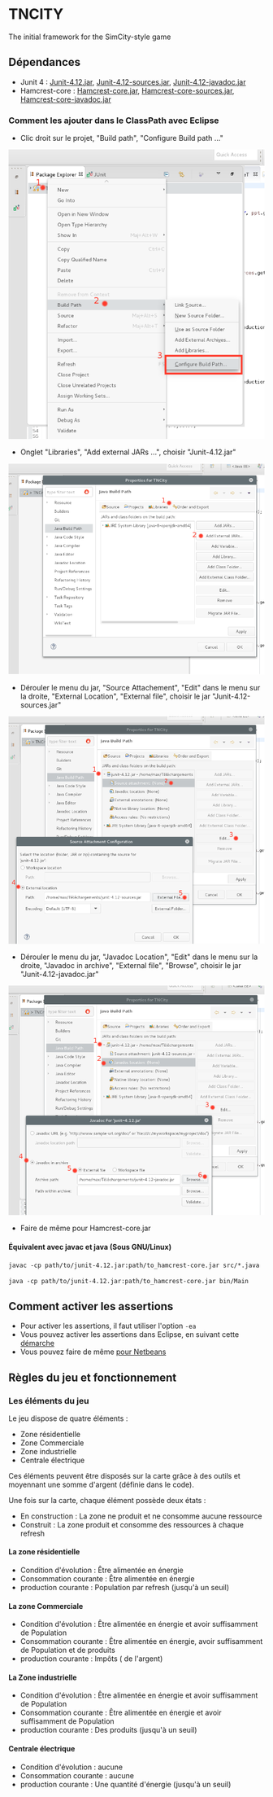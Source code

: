 # TNCITY
The initial framework for the SimCity-style game

## Dépendances

* Junit 4 : [Junit-4.12.jar](https://github.com/junit-team/junit4/releases/download/r4.12/junit-4.12.jar), [Junit-4.12-sources.jar](https://github.com/junit-team/junit4/releases/download/r4.12/junit-4.12-sources.jar), [Junit-4.12-javadoc.jar](https://github.com/junit-team/junit4/releases/download/r4.12/junit-4.12-javadoc.jar)
* Hamcrest-core : [Hamcrest-core.jar](https://search.maven.org/remotecontent?filepath=org/hamcrest/hamcrest-core/1.3/hamcrest-core-1.3.jar), [Hamcrest-core-sources.jar](https://search.maven.org/remotecontent?filepath=org/hamcrest/hamcrest-core/1.3/hamcrest-core-1.3-sources.jar), [Hamcrest-core-javadoc.jar](https://search.maven.org/remotecontent?filepath=org/hamcrest/hamcrest-core/1.3/hamcrest-core-1.3-javadoc.jar)

### Comment les ajouter dans le ClassPath avec Eclipse

* Clic droit sur le projet, "Build path", "Configure Build path ..."

![Build Path](tuto_jar/build_path.png?raw=true)

* Onglet "Libraries", "Add external JARs ...", choisir "Junit-4.12.jar"

![Libraries](tuto_jar/libraries.png?raw=true)

* Dérouler le menu du jar, "Source Attachement", "Edit" dans le menu sur la droite, "External Location", "External file", choisir le jar "Junit-4.12-sources.jar"

![Edit Sources](tuto_jar/edit_source.png?raw=true)

* Dérouler le menu du jar, "Javadoc Location", "Edit" dans le menu sur la droite, "Javadoc in archive", "External file", "Browse", choisir le jar "Junit-4.12-javadoc.jar"

![Edit Javadoc](tuto_jar/edit_javadoc.png?raw=true)

* Faire de même pour Hamcrest-core.jar

#### Équivalent avec javac et java (Sous GNU/Linux)

`javac -cp path/to/junit-4.12.jar:path/to_hamcrest-core.jar src/*.java`

`java -cp path/to/junit-4.12.jar:path/to_hamcrest-core.jar bin/Main`

## Comment activer les assertions

* Pour activer les assertions, il faut utiliser l'option ```-ea```
* Vous pouvez activer les assertions dans Eclipse, en suivant cette [démarche](http://stackoverflow.com/questions/5509082/eclipse-enable-assertions)
* Vous pouvez faire de même [pour Netbeans](http://stackoverflow.com/questions/11686166/enable-assert-during-runtime-in-netbeans)

## Règles du jeu et fonctionnement

### Les éléments du jeu

Le jeu dispose de quatre éléments :
* Zone résidentielle
* Zone Commerciale
* Zone industrielle
* Centrale électrique


Ces éléments peuvent être disposés sur la carte grâce à des outils et moyennant une somme d'argent (définie dans le code).

Une fois sur la carte, chaque élément possède deux états :
* En construction : La zone ne produit et  ne consomme aucune ressource
* Construit : La zone produit et consomme des ressources à chaque refresh

#### La zone résidentielle

* Condition d'évolution : Être alimentée en énergie
* Consommation courante : Être alimentée en énergie
* production courante :  Population par refresh (jusqu'à un seuil)


#### La zone Commerciale

* Condition d'évolution : Être alimentée en énergie et avoir suffisamment de Population
* Consommation courante : Être alimentée en énergie, avoir suffisamment de Population et de produits
* production courante :  Impôts ( de l'argent)


#### La Zone industrielle

* Condition d'évolution : Être alimentée en énergie et avoir suffisamment de Population
* Consommation courante : Être alimentée en énergie et avoir suffisamment de Population
* production courante :  Des produits (jusqu'à un seuil)


#### Centrale électrique

* Condition d'évolution : aucune
* Consommation courante : aucune
* production courante :  Une quantité d'énergie (jusqu'à un seuil)
